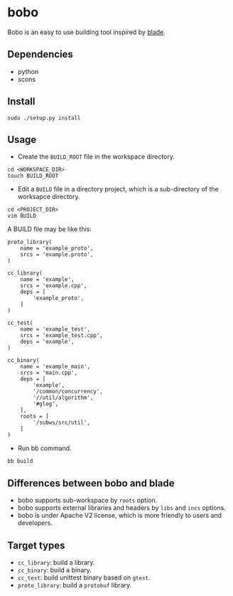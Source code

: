 bobo
====

Bobo is an easy to use building tool inspired by [blade](https://github.com/chen3feng/typhoon-blade).

Dependencies
----
* python
* scons

Install
----
```
sudo ./setup.py install
```
Usage
----
* Create the `BUILD_ROOT` file in the workspace directory.

```
cd <WORKSPACE_DIR>
touch BUILD_ROOT
```
* Edit a `BUILD` file in a directory project, which is a sub-directory of the worksapce directory.

```
cd <PROJECT_DIR>
vim BUILD
```
A BUILD file may be like this:

```
proto_library(
    name = 'example_proto',
    srcs = 'example.proto',
)

cc_library(
    name = 'example',
    srcs = 'example.cpp',
    deps = [
        'example_proto',
    ]
)

cc_test(
    name = 'example_test',
    srcs = 'example_test.cpp',
    deps = 'example',
)

cc_binary(
    name = 'example_main',
    srcs = 'main.cpp',
    deps = [
    	'example',
    	'/common/concurrency',
    	'//util/algorithm',
        '#glog',
    ],
    roots = [
    	'/subws/src/util',
    ]
)
```
* Run bb command.

```
bb build
```
Differences between bobo and blade
----
* bobo supports sub-workspace by `roots` option.
* bobo supports external libraries and headers by `libs` and `incs` options.
* bobo is under Apache V2 license, which is more friendly to users and developers.

Target types
----
* `cc_library`: build a library.
* `cc_binary`: build a binary.
* `cc_test`: build unittest binary based on `gtest`.
* `proto_library`: build a `protobuf` library.
